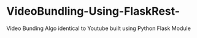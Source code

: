 # VideoBundling-Using-FlaskRest-
Video Bunding Algo identical to Youtube built using Python Flask Module 
